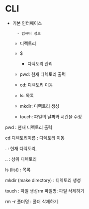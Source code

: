 # CLI

- 기본 인터페이스

   		- 컴퓨터 정보

     - 디렉토리

     - $

       

       - 디렉토리 관리

     - pwd: 현재 디렉토리 출력
     - cd: 디렉토리 이동
     - ls: 목록
     - mkdir: 디렉토리 생성
     - touch: 파일의 날짜와 시간을 수정

pwd : 현재 디렉토리 출력

cd 디렉토리이름 : 디렉토리 이동

. : 현재 디렉토리, 

.. : 상위 디렉토리

ls (list) : 목록

mkdir (make directory) : 디렉토리 생성

touch : 파일 생성rm 파일명: 파일 삭제하기

rm –r 폴더명 : 폴더 삭제하기



